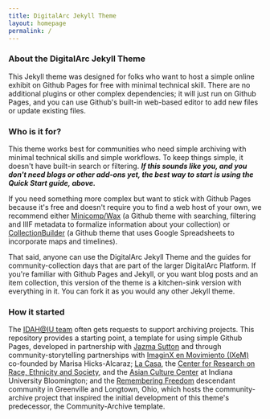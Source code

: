 ```yaml
---
title: DigitalArc Jekyll Theme
layout: homepage
permalink: /
---
```


### About the DigitalArc Jekyll Theme

This Jekyll theme was designed for folks who want to host a simple online exhibit on Github Pages for free with minimal technical skill. There are no additional plugins or other complex dependencies; it will just run on Github Pages, and you can use Github's built-in web-based editor to add new files or update existing files.

### Who is it for?

This theme works best for communities who need simple archiving with minimal technical skills and simple workflows. To keep things simple, it doesn't have built-in search or filtering. ***If this sounds like you, and you don't need blogs or other add-ons yet, the best way to start is using the Quick Start guide, above.***

If you need something more complex but want to stick with Github Pages because it's free and doesn't require you to find a web host of your own, we recommend either [Minicomp/Wax](https://minicomp.github.io/wax/) (a Github theme with searching, filtering and IIIF metadata to formalize information about your collection) or [CollectionBuilder](https://collectionbuilder.github.io) (a Github theme that uses Google Spreadsheets to incorporate maps and timelines).

That said, anyone can use the DigitalArc Jekyll Theme and the guides for community-collection days that are part of the larger DigitalArc Platform. If you're familiar with Github Pages and Jekyll, or you want blog posts and an item collection, this version of the theme is a kitchen-sink version with everything in it. You can fork it as you would any other Jekyll theme.

### How it started

The [IDAH@IU team](https://idah.indiana.edu) often gets requests to support archiving projects. This repository provides a starting point, a template for using simple Github Pages, developed in partnership with [Jazma Sutton](https://miamioh.edu/profiles/cas/jazma-sutton.html) and through community-storytelling partnerships with [ImaginX en Movimiento (IXeM)](https://www.instagram.com/ixemcollective/?hl=en) co-founded by Marisa Hicks-Alcaraz; [La Casa](https://lacasa.indiana.edu/), the [Center for Research on Race, Ethnicity and Society](https://crres.indiana.edu), and the [Asian Culture Center](https://asianresource.indiana.edu) at Indiana University Bloomington; and the [Remembering Freedom](https://longtownhistory.github.io) descendant community in Greenville and Longtown, Ohio, which hosts the community-archive project that inspired the initial development of this theme's predecessor, the Community-Archive template.
